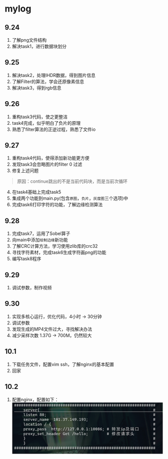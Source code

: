 # mylog  
## 9.24  
1. 了解png文件结构
2. 解决task1，进行数据块划分
## 9.25
1. 解决task2，处理IHDR数据，得到图片信息
2. 了解Filter的算法，学会还原像素信息
3. 解决task3，得到rgb信息
## 9.26
1. 重构task3代码，使之更整洁
2. task4完成，似乎明白了负片的原理
3. 熟悉了filter算法的正逆过程，熟悉了文件io
## 9.27
1. 重构task4代码，使得添加新功能更方便
2. 发现task3会忽略图片的filter 0 过滤
3. 修复上述问题
> 原因：continue跳出的不是当前代码块，而是当前次循环
4. 在task4基础上完成task5
5. 集成两个功能到main.py(包含```原图```，```负片```，```灰度图```三个选项)中
6. 完成task6打印字符的功能，了解边缘检测算法
## 9.28
1. 完成task7，运用了Sobel算子
2. 向main中添加```绘制边缘```新功能
3. 了解CRC计算方法，学习使用zlib库的crc32
4. 寻找字符素材，完成task6生成字符画png的功能
5. 编写task8程序
## 9.29
1. 调试参数，制作视频
## 9.30
1. 实现多核心运行，优化代码，4小时 -> 30分钟
2. 调试参数
3. 发现生成的MP4文件过大，寻找解决办法
4. 减少采样次数 1.37G -> 700M，仍然较大
## 10.1
1. 下载任务文件，配置vim ssh，了解nginx的基本配置
2. 回家
## 10.2
1. 配置nginx，配置如下：
![](./nginx的配置.png)
